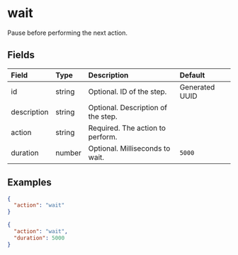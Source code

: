 
# wait

Pause before performing the next action.

## Fields

Field | Type | Description | Default
:-- | :-- | :-- | :--
id | string |  Optional. ID of the step. | Generated UUID
description | string |  Optional. Description of the step. | 
action | string |  Required. The action to perform. | 
duration | number |  Optional. Milliseconds to wait. | `5000`

## Examples

```json
{
  "action": "wait"
}
```

```json
{
  "action": "wait",
  "duration": 5000
}
```
